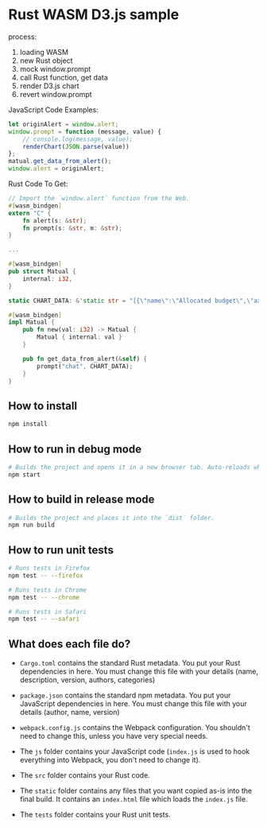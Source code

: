 # Rust WASM D3.js sample

process:

1. loading WASM
2. new Rust object
3. mock window.prompt
4. call Rust function, get data
5. render D3.js chart
6. revert window.prompt

JavaScript Code Examples:

```javascript
let originAlert = window.alert;
window.prompt = function (message, value) {
    // console.log(message, value);
    renderChart(JSON.parse(value))
};
matual.get_data_from_alert();
window.alert = originAlert;
```

Rust Code To Get:

```rust
// Import the `window.alert` function from the Web.
#[wasm_bindgen]
extern "C" {
    fn alert(s: &str);
    fn prompt(s: &str, m: &str);
}

...

#[wasm_bindgen]
pub struct Matual {
    internal: i32,
}

static CHART_DATA: &'static str = "[{\"name\":\"Allocated budget\",\"axes\":[{\"axis\":\"Sales\",\"value\":42},{\"axis\":\"Marketing\",\"value\":20},{\"axis\":\"Development\",\"value\":60},{\"axis\":\"Customer Support\",\"value\":26},{\"axis\":\"Information Technology\",\"value\":35},{\"axis\":\"Administration\",\"value\":20}],\"color\":\"#26AF32\"},{\"name\":\"Actual Spending\",\"axes\":[{\"axis\":\"Sales\",\"value\":50},{\"axis\":\"Marketing\",\"value\":45},{\"axis\":\"Development\",\"value\":20},{\"axis\":\"Customer Support\",\"value\":20},{\"axis\":\"Information Technology\",\"value\":25},{\"axis\":\"Administration\",\"value\":23}],\"color\":\"#762712\"},{\"name\":\"Further Test\",\"axes\":[{\"axis\":\"Sales\",\"value\":32},{\"axis\":\"Marketing\",\"value\":62},{\"axis\":\"Development\",\"value\":35},{\"axis\":\"Customer Support\",\"value\":10},{\"axis\":\"Information Technology\",\"value\":20},{\"axis\":\"Administration\",\"value\":28}],\"color\":\"#2a2fd4\"}]";

#[wasm_bindgen]
impl Matual {
    pub fn new(val: i32) -> Matual {
        Matual { internal: val }
    }

    pub fn get_data_from_alert(&self) {
        prompt("chat", CHART_DATA);
    }
}
```

## How to install

```sh
npm install
```

## How to run in debug mode

```sh
# Builds the project and opens it in a new browser tab. Auto-reloads when the project changes.
npm start
```

## How to build in release mode

```sh
# Builds the project and places it into the `dist` folder.
npm run build
```

## How to run unit tests

```sh
# Runs tests in Firefox
npm test -- --firefox

# Runs tests in Chrome
npm test -- --chrome

# Runs tests in Safari
npm test -- --safari
```

## What does each file do?

* `Cargo.toml` contains the standard Rust metadata. You put your Rust dependencies in here. You must change this file with your details (name, description, version, authors, categories)

* `package.json` contains the standard npm metadata. You put your JavaScript dependencies in here. You must change this file with your details (author, name, version)

* `webpack.config.js` contains the Webpack configuration. You shouldn't need to change this, unless you have very special needs.

* The `js` folder contains your JavaScript code (`index.js` is used to hook everything into Webpack, you don't need to change it).

* The `src` folder contains your Rust code.

* The `static` folder contains any files that you want copied as-is into the final build. It contains an `index.html` file which loads the `index.js` file.

* The `tests` folder contains your Rust unit tests.
